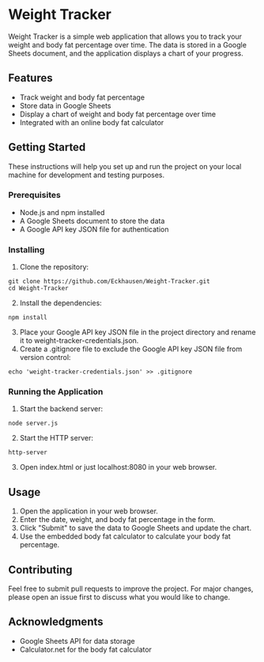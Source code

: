 # Weight Tracker

Weight Tracker is a simple web application that allows you to track your weight and body fat percentage over time. The data is stored in a Google Sheets document, and the application displays a chart of your progress.
## Features
* Track weight and body fat percentage
* Store data in Google Sheets
* Display a chart of weight and body fat percentage over time
* Integrated with an online body fat calculator

## Getting Started
These instructions will help you set up and run the project on your local machine for development and testing purposes.
### Prerequisites
* Node.js and npm installed
* A Google Sheets document to store the data
* A Google API key JSON file for authentication

### Installing
1. Clone the repository:
```
git clone https://github.com/Eckhausen/Weight-Tracker.git
cd Weight-Tracker
```
2. Install the dependencies:
```
npm install
```
3. Place your Google API key JSON file in the project directory and rename it to weight-tracker-credentials.json.
4. Create a .gitignore file to exclude the Google API key JSON file from version control:
```
echo 'weight-tracker-credentials.json' >> .gitignore
```
### Running the Application
1. Start the backend server:
```
node server.js
```
2. Start the HTTP server:
```
http-server
```
3. Open index.html or just localhost:8080 in your web browser.

## Usage
1. Open the application in your web browser.
2. Enter the date, weight, and body fat percentage in the form.
3. Click "Submit" to save the data to Google Sheets and update the chart.
4. Use the embedded body fat calculator to calculate your body fat percentage.

## Contributing

Feel free to submit pull requests to improve the project. For major changes, please open an issue first to discuss what you would like to change.

## Acknowledgments

* Google Sheets API for data storage
* Calculator.net for the body fat calculator
